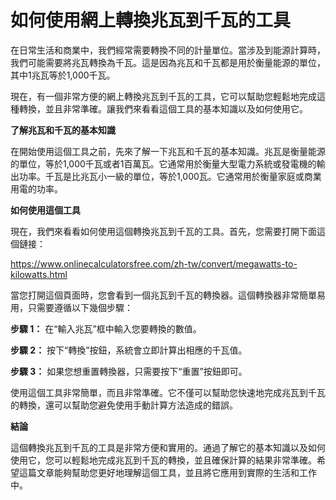 如何使用網上轉換兆瓦到千瓦的工具
================

在日常生活和商業中，我們經常需要轉換不同的計量單位。當涉及到能源計算時，我們可能需要將兆瓦轉換為千瓦。這是因為兆瓦和千瓦都是用於衡量能源的單位，其中1兆瓦等於1,000千瓦。

現在，有一個非常方便的網上轉換兆瓦到千瓦的工具，它可以幫助您輕鬆地完成這種轉換，並且非常準確。讓我們來看看這個工具的基本知識以及如何使用它。

**了解兆瓦和千瓦的基本知識**

在開始使用這個工具之前，先來了解一下兆瓦和千瓦的基本知識。兆瓦是衡量能源的單位，等於1,000千瓦或者1百萬瓦。它通常用於衡量大型電力系統或發電機的輸出功率。千瓦是比兆瓦小一級的單位，等於1,000瓦。它通常用於衡量家庭或商業用電的功率。

**如何使用這個工具**

現在，我們來看看如何使用這個轉換兆瓦到千瓦的工具。首先，您需要打開下面這個鏈接：

<https://www.onlinecalculatorsfree.com/zh-tw/convert/megawatts-to-kilowatts.html>

當您打開這個頁面時，您會看到一個兆瓦到千瓦的轉換器。這個轉換器非常簡單易用，只需要遵循以下幾個步驟：

**步驟 1：** 在“輸入兆瓦”框中輸入您要轉換的數值。

**步驟 2：** 按下“轉換”按鈕，系統會立即計算出相應的千瓦值。

**步驟 3：** 如果您想重置轉換器，只需要按下“重置”按鈕即可。

使用這個工具非常簡單，而且非常準確。它不僅可以幫助您快速地完成兆瓦到千瓦的轉換，還可以幫助您避免使用手動計算方法造成的錯誤。

**結論**

這個轉換兆瓦到千瓦的工具是非常方便和實用的。通過了解它的基本知識以及如何使用它，您可以輕鬆地完成兆瓦到千瓦的轉換，並且確保計算的結果非常準確。希望這篇文章能夠幫助您更好地理解這個工具，並且將它應用到實際的生活和工作中。